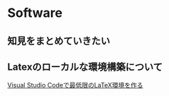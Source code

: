 # Software

## 知見をまとめていきたい

## Latexのローカルな環境構築について
[Visual Studio Codeで最低限のLaTeX環境を作る](https://github.com/KentaroKaba/Software/edit/main/latex.md)
